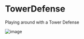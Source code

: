 # TowerDefense
Playing around with a Tower Defense

![image](https://user-images.githubusercontent.com/2434596/213969169-30c38f97-1c1c-4e16-8b58-1b835af2090a.png)
